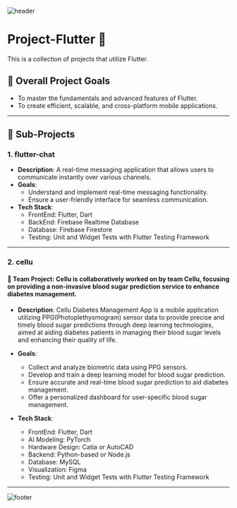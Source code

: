 ![header](https://capsule-render.vercel.app/api?type=waving&color=auto&height=100&section=header&fontSize=90)

# Project-Flutter :butterfly:

This is a collection of projects that utilize Flutter.

## 🎯 Overall Project Goals

- To master the fundamentals and advanced features of Flutter.
- To create efficient, scalable, and cross-platform mobile applications.

---

## 📂 Sub-Projects

### 1. flutter-chat

- **Description**: A real-time messaging application that allows users to communicate instantly over various channels.
- **Goals**:
    - Understand and implement real-time messaging functionality.
    - Ensure a user-friendly interface for seamless communication.
- **Tech Stack**:
    - FrontEnd: Flutter, Dart
    - BackEnd: Firebase Realtime Database
    - Database: Firebase Firestore
    - Testing: Unit and Widget Tests with Flutter Testing Framework

---

### 2. cellu

#### 👥 Team Project: Cellu is collaboratively worked on by team Cellu, focusing on providing a non-invasive blood sugar prediction service to enhance diabetes management.

- **Description**: Cellu Diabetes Management App is a mobile application utilizing PPG(Photoplethysmogram) sensor data to provide precise and timely blood sugar predictions through deep learning technologies, aimed at aiding diabetes patients in managing their blood sugar levels and enhancing their quality of life.

- **Goals**:

    - Collect and analyze biometric data using PPG sensors.
    - Develop and train a deep learning model for blood sugar prediction.
    - Ensure accurate and real-time blood sugar prediction to aid diabetes management.
    - Offer a personalized dashboard for user-specific blood sugar management.

- **Tech Stack**:
    - FrontEnd: Flutter, Dart
    - AI Modeling: PyTorch
    - Hardware Design: Catia or AutoCAD
    - Backend: Python-based or Node.js
    - Database: MySQL
    - Visualization: Figma
    - Testing: Unit and Widget Tests with Flutter Testing Framework

---

![footer](https://capsule-render.vercel.app/api?type=waving&color=auto&height=150&section=footer&fontSize=90)
